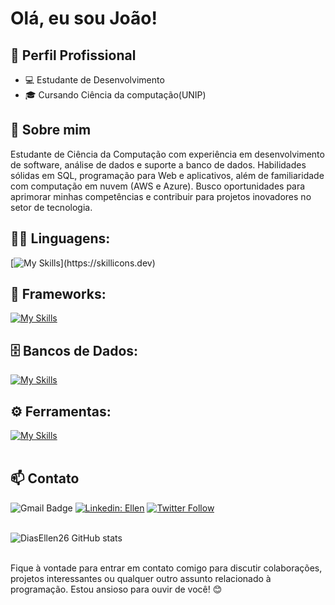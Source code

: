 #  Olá, eu sou João!

## 💼 Perfil Profissional

- 💻 Estudante de Desenvolvimento 
- 🎓 Cursando Ciência da computação(UNIP)
  
## 🚀 Sobre mim

Estudante de Ciência da Computação com experiência em desenvolvimento de software, análise de dados e suporte a banco de dados. Habilidades sólidas em SQL, programação para Web e aplicativos, além de familiaridade com computação em nuvem (AWS e Azure). Busco oportunidades para aprimorar minhas competências e contribuir para projetos inovadores no setor de tecnologia.

## 👨‍💻 Linguagens: 
[![My Skills](https://skillicons.dev/icons?i=java,python,html,css,js,)](https://skillicons.dev)

## 🧰 Frameworks: 
[![My Skills](https://skillicons.dev/icons?i=react,django)](https://skillicons.dev)

## 🗄️ Bancos de Dados: 
[![My Skills](https://skillicons.dev/icons?i=mysql,mongo)](https://skillicons.dev)
## ⚙️ Ferramentas:
[![My Skills](https://skillicons.dev/icons?i=git,github,visualstudio,eclipse)](https://skillicons.dev)<br><br>

## 📫 Contato

![Gmail Badge](https://img.shields.io/badge/-{SeuEmail}-006bed?style=flat-square&logo=Gmail&logoColor=white&link=mailto:{SeuEmail})
[![Linkedin: Ellen](https://img.shields.io/badge/-ellendias-blue?style=flat-square&logo=Linkedin&logoColor=white&link=https://www.linkedin.com/in/devellenias/)](https://www.linkedin.com/in/devellendias/)
[![Twitter Follow](https://img.shields.io/twitter/follow/SeuUsuario?style=social)]({Link}) <br><br>

![DiasEllen26 GitHub stats](https://github-readme-stats.vercel.app/api?username=DiasEllen26&show_icons=true&theme=dark) <br><br>

Fique à vontade para entrar em contato comigo para discutir colaborações, projetos interessantes ou qualquer outro assunto relacionado à programação. Estou ansioso para ouvir de você! 😊
